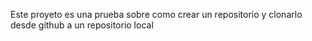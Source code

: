 Este proyeto es una prueba sobre como crear un repositorio y clonarlo desde github a un repositorio local
